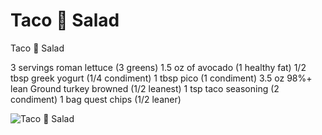 # Taco 🌮 Salad

Taco 🌮 Salad

3 servings roman lettuce (3 greens)
1.5 oz of avocado (1 healthy fat)
1/2 tbsp greek yogurt (1/4 condiment)
1 tbsp pico (1 condiment)
3.5 oz 98%+ lean Ground turkey browned (1/2 leanest)
1 tsp taco seasoning (2 condiment)
1 bag quest chips (1/2 leaner)

![Taco 🌮 Salad](./Taco%20🌮%20Salad.png)

